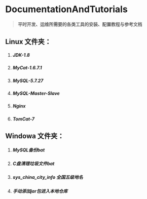 # DocumentationAndTutorials #

> #### 平时开发、运维所需要的各类工具的安装、配置教程与参考文档 ####

## Linux 文件夹： ##
1. ##### JDK-1.8 #####
2. ##### MyCat-1.6.7.1 #####
3. ##### MySQL-5.7.27 #####
4. ##### MySQL-Master-Slave #####
5. ##### Nginx #####
6. ##### TomCat-7 #####
## Windowa 文件夹： ##
1. ##### MySQL备份bat #####
2. ##### C盘清理垃圾文件bat #####
3. ##### sys_china_city_info 全国五级地名 #####
4. ##### 手动添加jar包进入本地仓库  #####
